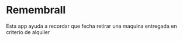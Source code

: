 # Remembrall
Esta app ayuda a recordar que fecha retirar una maquina entregada en criterio de alquiler
